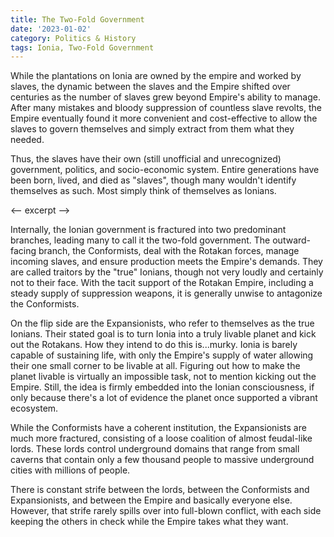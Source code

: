 ```yaml
---
title: The Two-Fold Government
date: '2023-01-02'
category: Politics & History
tags: Ionia, Two-Fold Government
---
```


While the plantations on Ionia are owned by the empire and worked by slaves, the dynamic between the slaves and the Empire shifted over centuries as the number of slaves grew beyond Empire's ability to manage. After many mistakes and bloody suppression of countless slave revolts, the Empire eventually found it more convenient and cost-effective to allow the slaves to govern themselves and simply extract from them what they needed.

Thus, the slaves have their own (still unofficial and unrecognized) government, politics, and socio-economic system. Entire generations have been born, lived, and died as "slaves", though many wouldn't identify themselves as such. Most simply think of themselves as Ionians.

<-- excerpt -->

Internally, the Ionian government is fractured into two predominant branches, leading many to call it the two-fold government. The outward-facing branch, the Conformists, deal with the Rotakan forces, manage incoming slaves, and ensure production meets the Empire's demands. They are called traitors by the "true" Ionians, though not very loudly and certainly not to their face. With the tacit support of the Rotakan Empire, including a steady supply of suppression weapons, it is generally unwise to antagonize the Conformists.

On the flip side are the Expansionists, who refer to themselves as the true Ionians. Their stated goal is to turn Ionia into a truly livable planet and kick out the Rotakans. How they intend to do this is...murky. Ionia is barely capable of sustaining life, with only the Empire's supply of water allowing their one small corner to be livable at all. Figuring out how to make the planet livable is virtually an impossible task, not to mention kicking out the Empire. Still, the idea is firmly embedded into the Ionian consciousness, if only because there's a lot of evidence the planet once supported a vibrant ecosystem.

While the Conformists have a coherent institution, the Expansionists are much more fractured, consisting of a loose coalition of almost feudal-like lords. These lords control underground domains that range from small caverns that contain only a few thousand people to massive underground cities with millions of people.

There is constant strife between the lords, between the Conformists and Expansionists, and between the Empire and basically everyone else. However, that strife rarely spills over into full-blown conflict, with each side keeping the others in check while the Empire takes what they want.
